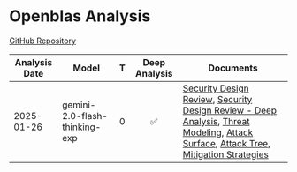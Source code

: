 # Openblas Analysis

[GitHub Repository](https://github.com/xianyi/openblas)

| Analysis Date | Model | T | Deep Analysis | Documents |
|---------------|-------|---|:-------------:|-----------|
| 2025-01-26 | gemini-2.0-flash-thinking-exp | 0 | ✅ | [Security Design Review](2025-01-26-gemini-2.0-flash-thinking-exp/sec-design.md), [Security Design Review - Deep Analysis](2025-01-26-gemini-2.0-flash-thinking-exp/sec-design-deep-analysis.md), [Threat Modeling](2025-01-26-gemini-2.0-flash-thinking-exp/threat-modeling.md), [Attack Surface](2025-01-26-gemini-2.0-flash-thinking-exp/attack-surface.md), [Attack Tree](2025-01-26-gemini-2.0-flash-thinking-exp/attack-tree.md), [Mitigation Strategies](2025-01-26-gemini-2.0-flash-thinking-exp/mitigations.md) |